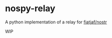 # nospy-relay

A python implementation of a relay for [fiatjaf/nostr](https://github.com/fiatjaf/nostr)

WIP